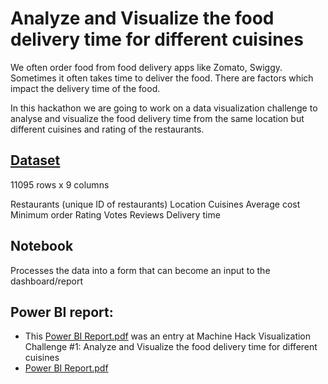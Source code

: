 # Analyze and Visualize the food delivery time for different cuisines
We often order food from food delivery apps like Zomato, Swiggy. Sometimes it often takes time to deliver the food. There are factors which impact the delivery time of the food.

In this hackathon we are going to work on a data visualization challenge to analyse and visualize the food delivery time from the same location but different cuisines and rating of the restaurants.

## [Dataset](https://machinehack.com/hackathons/visualization/visualization_challenge_1_analyze_and_visualize_the_food_delivery_time_for_different_cuisines/data)

11095 rows x 9 columns

Restaurants (unique ID of restaurants)
Location
Cuisines
Average cost
Minimum order
Rating
Votes
Reviews
Delivery time

## Notebook
Processes the data into a form that can become an input to the dashboard/report

## Power BI report:
- This [Power BI Report.pdf](https://github.com/sreedevigattu/vizfood/blob/main/out/food_restaurant_v3.pdf) was an entry at Machine Hack Visualization Challenge #1: Analyze and Visualize the food delivery time for different cuisines
- [Power BI Report.pdf](https://github.com/sreedevigattu/vizfood/blob/main/out/food_restaurant.pdf)
